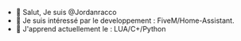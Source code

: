 - 👋 Salut, Je suis @Jordanracco
- 👀 Je suis intéressé par le developpement : FiveM/Home-Assistant.
- 🌱 J'apprend actuellement le : LUA/C+/Python

<!---
Jordanracco/Jordanracco is a ✨ special ✨ repository because its `README.md` (this file) appears on your GitHub profile.
You can click the Preview link to take a look at your changes.
--->
